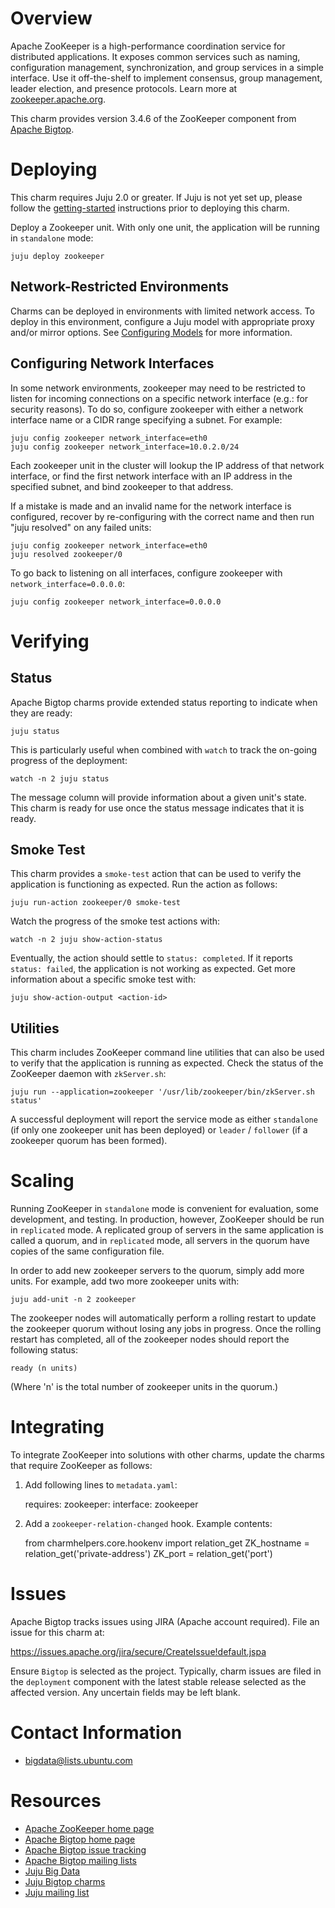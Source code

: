 <!--
  Licensed to the Apache Software Foundation (ASF) under one or more
  contributor license agreements.  See the NOTICE file distributed with
  this work for additional information regarding copyright ownership.
  The ASF licenses this file to You under the Apache License, Version 2.0
  (the "License"); you may not use this file except in compliance with
  the License.  You may obtain a copy of the License at

       http://www.apache.org/licenses/LICENSE-2.0

  Unless required by applicable law or agreed to in writing, software
  distributed under the License is distributed on an "AS IS" BASIS,
  WITHOUT WARRANTIES OR CONDITIONS OF ANY KIND, either express or implied.
  See the License for the specific language governing permissions and
  limitations under the License.
-->
# Overview

Apache ZooKeeper is a high-performance coordination service for distributed
applications. It exposes common services such as naming, configuration
management, synchronization, and group services in a simple interface. Use it
off-the-shelf to implement consensus, group management, leader election, and
presence protocols. Learn more at [zookeeper.apache.org][].

This charm provides version 3.4.6 of the ZooKeeper component from
[Apache Bigtop][].

[zookeeper.apache.org]: http://zookeeper.apache.org/
[Apache Bigtop]: http://bigtop.apache.org/


# Deploying

This charm requires Juju 2.0 or greater. If Juju is not yet set up, please
follow the [getting-started][] instructions prior to deploying this charm.

Deploy a Zookeeper unit. With only one unit, the application will be running in
`standalone` mode:

    juju deploy zookeeper

## Network-Restricted Environments
Charms can be deployed in environments with limited network access. To deploy
in this environment, configure a Juju model with appropriate proxy and/or
mirror options. See [Configuring Models][] for more information.

[getting-started]: https://jujucharms.com/docs/stable/getting-started
[Configuring Models]: https://jujucharms.com/docs/stable/models-config

## Configuring Network Interfaces
In some network environments, zookeeper may need to be restricted to
listen for incoming connections on a specific network interface
(e.g.: for security reasons). To do so, configure zookeeper with either a
network interface name or a CIDR range specifying a subnet. For example:

    juju config zookeeper network_interface=eth0
    juju config zookeeper network_interface=10.0.2.0/24

Each zookeeper unit in the cluster will lookup the IP address of that
network interface, or find the first network interface with an IP
address in the specified subnet, and bind zookeeper to that address.

If a mistake is made and an invalid name for the network interface is
configured, recover by re-configuring with the correct name and then
run "juju resolved" on any failed units:

    juju config zookeeper network_interface=eth0
    juju resolved zookeeper/0

To go back to listening on all interfaces, configure zookeeper with
`network_interface=0.0.0.0`:

    juju config zookeeper network_interface=0.0.0.0


# Verifying

## Status
Apache Bigtop charms provide extended status reporting to indicate when they
are ready:

    juju status

This is particularly useful when combined with `watch` to track the on-going
progress of the deployment:

    watch -n 2 juju status

The message column will provide information about a given unit's state.
This charm is ready for use once the status message indicates that it is
ready.

## Smoke Test
This charm provides a `smoke-test` action that can be used to verify the
application is functioning as expected. Run the action as follows:

    juju run-action zookeeper/0 smoke-test

Watch the progress of the smoke test actions with:

    watch -n 2 juju show-action-status

Eventually, the action should settle to `status: completed`.  If it
reports `status: failed`, the application is not working as expected. Get
more information about a specific smoke test with:

    juju show-action-output <action-id>

## Utilities
This charm includes ZooKeeper command line utilities that can also be used to
verify that the application is running as expected. Check the status of the
ZooKeeper daemon with `zkServer.sh`:

    juju run --application=zookeeper '/usr/lib/zookeeper/bin/zkServer.sh status'

A successful deployment will report the service mode as either `standalone`
(if only one zookeeper unit has been deployed) or `leader` / `follower` (if
a zookeeper quorum has been formed).


# Scaling

Running ZooKeeper in `standalone` mode is convenient for evaluation, some
development, and testing. In production, however, ZooKeeper should be run in
`replicated` mode. A replicated group of servers in the same application is
called a quorum, and in `replicated` mode, all servers in the quorum have
copies of the same configuration file.

In order to add new zookeeper servers to the quorum, simply add more units.
For example, add two more zookeeper units with:

    juju add-unit -n 2 zookeeper

The zookeeper nodes will automatically perform a rolling restart to update the
zookeeper quorum without losing any jobs in progress. Once the rolling restart
has completed, all of the zookeeper nodes should report the following status:

    ready (n units)

(Where 'n' is the total number of zookeeper units in the quorum.)


# Integrating

To integrate ZooKeeper into solutions with other charms, update the charms
that require ZooKeeper as follows:

1) Add following lines to `metadata.yaml`:

    requires:
      zookeeper:
         interface: zookeeper

2) Add a `zookeeper-relation-changed` hook. Example contents:

    from charmhelpers.core.hookenv import relation_get
    ZK_hostname = relation_get('private-address')
    ZK_port = relation_get('port')


# Issues

Apache Bigtop tracks issues using JIRA (Apache account required). File an
issue for this charm at:

https://issues.apache.org/jira/secure/CreateIssue!default.jspa

Ensure `Bigtop` is selected as the project. Typically, charm issues are filed
in the `deployment` component with the latest stable release selected as the
affected version. Any uncertain fields may be left blank.


# Contact Information

- <bigdata@lists.ubuntu.com>


# Resources

- [Apache ZooKeeper home page](http://zookeeper.apache.org/)
- [Apache Bigtop home page](http://bigtop.apache.org/)
- [Apache Bigtop issue tracking](http://bigtop.apache.org/issue-tracking.html)
- [Apache Bigtop mailing lists](http://bigtop.apache.org/mail-lists.html)
- [Juju Big Data](https://jujucharms.com/big-data)
- [Juju Bigtop charms](https://jujucharms.com/q/bigtop)
- [Juju mailing list](https://lists.ubuntu.com/mailman/listinfo/juju)
